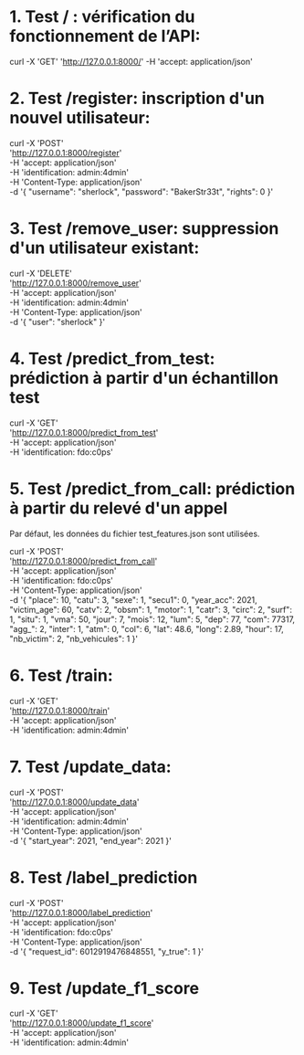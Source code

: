 
# 1. Test / : vérification du fonctionnement de l’API:
curl -X 'GET' 'http://127.0.0.1:8000/' -H 'accept: application/json'

# 2. Test /register: inscription d'un nouvel utilisateur:

curl -X 'POST' \
  'http://127.0.0.1:8000/register' \
  -H 'accept: application/json' \
  -H 'identification: admin:4dmin' \
  -H 'Content-Type: application/json' \
  -d '{
  "username": "sherlock",
  "password": "BakerStr33t",
  "rights": 0
}'


# 3. Test /remove_user: suppression d'un utilisateur existant:

curl -X 'DELETE' \
  'http://127.0.0.1:8000/remove_user' \
  -H 'accept: application/json' \
  -H 'identification: admin:4dmin' \
  -H 'Content-Type: application/json' \
  -d '{
  "user": "sherlock"
}'

# 4. Test /predict_from_test: prédiction à partir d'un échantillon test

curl -X 'GET' \
  'http://127.0.0.1:8000/predict_from_test' \
  -H 'accept: application/json' \
  -H 'identification: fdo:c0ps'

# 5. Test /predict_from_call: prédiction à partir du relevé d'un appel
Par défaut, les données du fichier test_features.json sont utilisées.


curl -X 'POST' \
  'http://127.0.0.1:8000/predict_from_call' \
  -H 'accept: application/json' \
  -H 'identification: fdo:c0ps' \
  -H 'Content-Type: application/json' \
  -d '{
  "place": 10,
  "catu": 3,
  "sexe": 1,
  "secu1": 0,
  "year_acc": 2021,
  "victim_age": 60,
  "catv": 2,
  "obsm": 1,
  "motor": 1,
  "catr": 3,
  "circ": 2,
  "surf": 1,
  "situ": 1,
  "vma": 50,
  "jour": 7,
  "mois": 12,
  "lum": 5,
  "dep": 77,
  "com": 77317,
  "agg_": 2,
  "inter": 1,
  "atm": 0,
  "col": 6,
  "lat": 48.6,
  "long": 2.89,
  "hour": 17,
  "nb_victim": 2,
  "nb_vehicules": 1
}'

# 6. Test /train:

curl -X 'GET' \
  'http://127.0.0.1:8000/train' \
  -H 'accept: application/json' \
  -H 'identification: admin:4dmin'

  # 7. Test /update_data: 

curl -X 'POST' \
  'http://127.0.0.1:8000/update_data' \
  -H 'accept: application/json' \
  -H 'identification: admin:4dmin' \
  -H 'Content-Type: application/json' \
  -d '{
  "start_year": 2021,
  "end_year": 2021
}'

# 8. Test /label_prediction

curl -X 'POST' \
  'http://127.0.0.1:8000/label_prediction' \
  -H 'accept: application/json' \
  -H 'identification: fdo:c0ps' \
  -H 'Content-Type: application/json' \
  -d '{
  "request_id": 6012919476848551,
  "y_true": 1
}'

# 9. Test /update_f1_score

curl -X 'GET' \
  'http://127.0.0.1:8000/update_f1_score' \
  -H 'accept: application/json' \
  -H 'identification: admin:4dmin'


